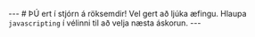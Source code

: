 --- # ÞÚ ert í stjórn á röksemdir! Vel gert að ljúka æfingu. Hlaupa `javascripting` í vélinni til að velja næsta áskorun. ---